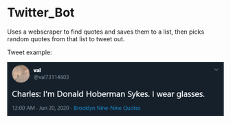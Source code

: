 # Twitter_Bot
 Uses a webscraper to find quotes and saves them to a list, then picks random quotes from that list to tweet out.
 
 Tweet example:
 
 ![Tweet example](https://raw.githubusercontent.com/val8119/Twitter_Bot/master/example_images/tweet_example.png)
